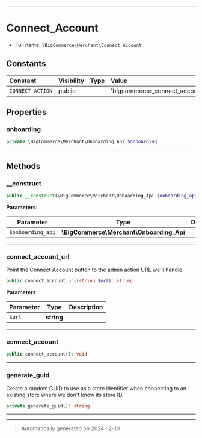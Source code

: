 ***

# Connect_Account





* Full name: `\BigCommerce\Merchant\Connect_Account`


## Constants

| Constant | Visibility | Type | Value |
|:---------|:-----------|:-----|:------|
|`CONNECT_ACTION`|public| |&#039;bigcommerce_connect_account&#039;|

## Properties


### onboarding



```php
private \BigCommerce\Merchant\Onboarding_Api $onboarding
```






***

## Methods


### __construct



```php
public __construct(\BigCommerce\Merchant\Onboarding_Api $onboarding_api): mixed
```








**Parameters:**

| Parameter | Type | Description |
|-----------|------|-------------|
| `$onboarding_api` | **\BigCommerce\Merchant\Onboarding_Api** |  |





***

### connect_account_url

Point the Connect Account button to the admin action URL we'll handle

```php
public connect_account_url(string $url): string
```








**Parameters:**

| Parameter | Type | Description |
|-----------|------|-------------|
| `$url` | **string** |  |





***

### connect_account



```php
public connect_account(): void
```












***

### generate_guid

Create a random GUID to use as a store identifier when
connecting to an existing store where we don't know its
store ID.

```php
private generate_guid(): string
```












***


***
> Automatically generated on 2024-12-10
